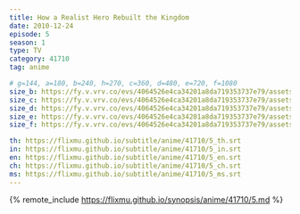 ```yaml
---
title: How a Realist Hero Rebuilt the Kingdom
date: 2010-12-24
episode: 5
season: 1
type: TV
category: 41710
tag: anime

# g=144, a=180, b=240, h=270, c=360, d=480, e=720, f=1080
size_b: https://fy.v.vrv.co/evs/4064526e4ca34201a8da719353737e79/assets/4064526e4ca34201a8da719353737e79_4121650.mp4
size_c: https://fy.v.vrv.co/evs/4064526e4ca34201a8da719353737e79/assets/4064526e4ca34201a8da719353737e79_4121649.mp4
size_d: https://fy.v.vrv.co/evs/4064526e4ca34201a8da719353737e79/assets/4064526e4ca34201a8da719353737e79_4121651.mp4
size_e: https://fy.v.vrv.co/evs/4064526e4ca34201a8da719353737e79/assets/4064526e4ca34201a8da719353737e79_4121652.mp4
size_f: https://fy.v.vrv.co/evs/4064526e4ca34201a8da719353737e79/assets/4064526e4ca34201a8da719353737e79_4121653.mp4

th: https://flixmu.github.io/subtitle/anime/41710/5_th.srt
in: https://flixmu.github.io/subtitle/anime/41710/5_in.srt
en: https://flixmu.github.io/subtitle/anime/41710/5_en.srt
ch: https://flixmu.github.io/subtitle/anime/41710/5_ch.srt
ms: https://flixmu.github.io/subtitle/anime/41710/5_ms.srt
---
```

{% remote_include https://flixmu.github.io/synopsis/anime/41710/5.md %}
